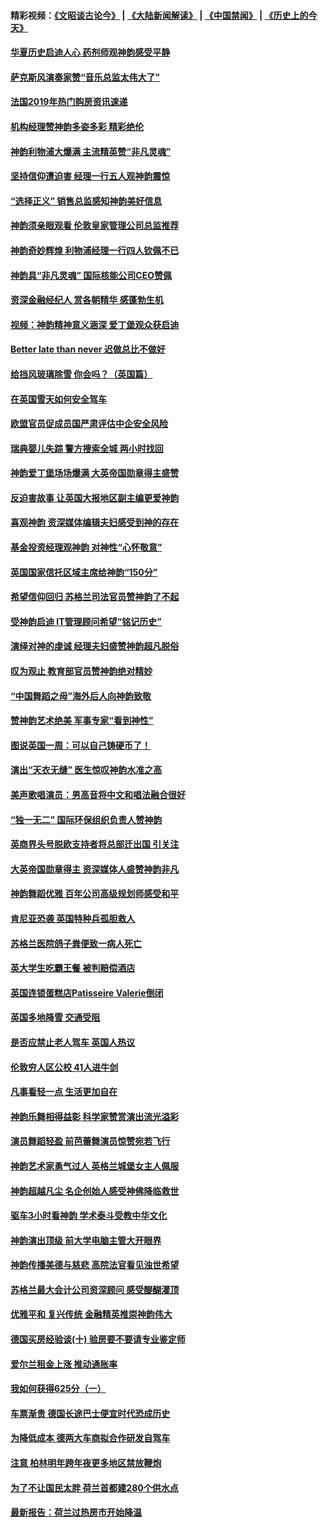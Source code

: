#### 精彩视频：[《文昭谈古论今》](https://github.com/gfw-breaker/wenzhao/blob/master/README.md?t=01282130) | [《大陆新闻解读》](https://github.com/gfw-breaker/ntdtv-comedy/blob/master/README.md?t=01282130) | [《中国禁闻》](https://github.com/gfw-breaker/ntdtv-news/blob/master/README.md?t=01282130) | [《历史上的今天》](https://github.com/gfw-breaker/today-in-history/blob/master/README.md?t=01282130) 

#### [华夏历史启迪人心 药剂师观神韵感受平静](../pages/nsc974/n11007232.md?t=01282130) 

#### [萨克斯风演奏家赞“音乐总监太伟大了”](../pages/nsc974/n11007174.md?t=01282130) 

#### [法国2019年热门购房资讯速递](../pages/nsc974/n10947033.md?t=01282130) 

#### [机构经理赞神韵多姿多彩 精彩绝伦](../pages/nsc974/n11006484.md?t=01282130) 

#### [神韵利物浦大爆满 主流精英赞“非凡灵魂”](../pages/nsc974/n11006697.md?t=01282130) 

#### [坚持信仰遭迫害 经理一行五人观神韵震惊](../pages/nsc974/n11006523.md?t=01282130) 

#### [“选择正义” 销售总监感知神韵美好信息](../pages/nsc974/n11006437.md?t=01282130) 

#### [神韵须亲眼观看 伦敦皇家管理公司总监推荐](../pages/nsc974/n11006402.md?t=01282130) 

#### [神韵奇妙辉煌 利物浦经理一行四人钦佩不已](../pages/nsc974/n11006397.md?t=01282130) 

#### [神韵具“非凡灵魂” 国际核能公司CEO赞佩](../pages/nsc974/n11006353.md?t=01282130) 

#### [资深金融经纪人 赏各朝精华 感蓬勃生机](../pages/nsc974/n11006347.md?t=01282130) 

#### [视频：神韵精神意义涵深 爱丁堡观众获启迪](../pages/nsc974/n11004622.md?t=01282130) 

#### [Better late than never 迟做总比不做好](../pages/nsc974/n11004768.md?t=01282130) 

#### [给挡风玻璃除雪 你会吗？（英国篇）](../pages/nsc974/n11004765.md?t=01282130) 

#### [在英国雪天如何安全驾车](../pages/nsc974/n11004758.md?t=01282130) 

#### [欧盟官员促成员国严肃评估中企安全风险](../pages/nsc974/n11004719.md?t=01282130) 

#### [瑞典婴儿失踪 警方搜索全城 两小时找回](../pages/nsc974/n11004065.md?t=01282130) 

#### [神韵爱丁堡场场爆满 大英帝国勋章得主盛赞](../pages/nsc974/n11003114.md?t=01282130) 

#### [反迫害故事 让英国大报地区副主编更爱神韵](../pages/nsc974/n11003184.md?t=01282130) 

#### [喜观神韵 资深媒体编辑夫妇感受到神的存在](../pages/nsc974/n11003116.md?t=01282130) 

#### [基金投资经理观神韵 对神性“心怀敬意”](../pages/nsc974/n11003069.md?t=01282130) 

#### [英国国家信托区域主席给神韵“150分”](../pages/nsc974/n11003048.md?t=01282130) 

#### [希望信仰回归 苏格兰司法官员赞神韵了不起](../pages/nsc974/n11003060.md?t=01282130) 

#### [受神韵启迪 IT管理顾问希望“铭记历史”](../pages/nsc974/n11003055.md?t=01282130) 

#### [演绎对神的虔诚 经理夫妇盛赞神韵超凡脱俗](../pages/nsc974/n11003014.md?t=01282130) 

#### [叹为观止 教育部官员赞神韵绝对精妙](../pages/nsc974/n11003000.md?t=01282130) 

#### [“中国舞蹈之母”海外后人向神韵致敬](../pages/nsc974/n11002983.md?t=01282130) 

#### [赞神韵艺术绝美 军事专家“看到神性”](../pages/nsc974/n11002960.md?t=01282130) 

#### [图说英国一周：可以自己铸硬币了！](../pages/nsc974/n11002835.md?t=01282130) 

#### [演出“天衣无缝” 医生惊叹神韵水准之高](../pages/nsc974/n11002806.md?t=01282130) 

#### [美声歌唱演员：男高音将中文和唱法融合很好](../pages/nsc974/n11002784.md?t=01282130) 

#### [“独一无二” 国际环保组织负责人赞神韵](../pages/nsc974/n11002679.md?t=01282130) 

#### [英商界头号脱欧支持者将总部迁出国 引关注](../pages/nsc974/n11002435.md?t=01282130) 

#### [大英帝国勋章得主 资深媒体人盛赞神韵非凡](../pages/nsc974/n11002544.md?t=01282130) 

#### [神韵舞蹈优雅 百年公司高级规划师感受和平](../pages/nsc974/n11002532.md?t=01282130) 

#### [肯尼亚恐袭 英国特种兵孤胆救人](../pages/nsc974/n11002522.md?t=01282130) 

#### [苏格兰医院鸽子粪便致一病人死亡](../pages/nsc974/n11002503.md?t=01282130) 

#### [英大学生吃霸王餐 被判赔偿酒店](../pages/nsc974/n11002494.md?t=01282130) 

#### [英国连锁蛋糕店Patisseire Valerie倒闭](../pages/nsc974/n11002478.md?t=01282130) 

#### [英国多地降雪 交通受阻](../pages/nsc974/n11002473.md?t=01282130) 

#### [是否应禁止老人驾车 英国人热议](../pages/nsc974/n11002456.md?t=01282130) 

#### [伦敦穷人区公校 41人进牛剑](../pages/nsc974/n11002447.md?t=01282130) 

#### [凡事看轻一点 生活更加自在](../pages/nsc974/n11001530.md?t=01282130) 

#### [神韵乐舞相得益彰 科学家赞赏演出流光溢彩](../pages/nsc974/n11000482.md?t=01282130) 

#### [演员舞蹈轻盈 前芭蕾舞演员惊赞宛若飞行](../pages/nsc974/n11000679.md?t=01282130) 

#### [神韵艺术家勇气过人 英格兰城堡女主人佩服](../pages/nsc974/n11000611.md?t=01282130) 

#### [神韵超越凡尘 名企创始人感受神佛降临救世](../pages/nsc974/n11000367.md?t=01282130) 

#### [驱车3小时看神韵 学术泰斗受教中华文化](../pages/nsc974/n11000203.md?t=01282130) 

#### [神韵演出顶级 前大学电脑主管大开眼界](../pages/nsc974/n11000267.md?t=01282130) 

#### [神韵传播美德与慈悲 高院法官看见浊世希望](../pages/nsc974/n11000186.md?t=01282130) 

#### [苏格兰最大会计公司资深顾问 感受醍醐灌顶](../pages/nsc974/n11000151.md?t=01282130) 

#### [优雅平和 复兴传统 金融精英推崇神韵伟大](../pages/nsc974/n11000074.md?t=01282130) 

#### [德国买房经验谈(十) 验房要不要请专业鉴定师](../pages/nsc974/n10998982.md?t=01282130) 

#### [爱尔兰租金上涨 推动通胀率](../pages/nsc974/n10998953.md?t=01282130) 

#### [我如何获得625分（一）](../pages/nsc974/n10998868.md?t=01282130) 

#### [车票渐贵 德国长途巴士便宜时代恐成历史](../pages/nsc974/n10996183.md?t=01282130) 

#### [为降低成本 德两大车商拟合作研发自驾车](../pages/nsc974/n10996237.md?t=01282130) 

#### [注意 柏林明年跨年夜更多地区禁放鞭炮](../pages/nsc974/n10996257.md?t=01282130) 

#### [为了不让国民太胖 荷兰首都建280个供水点](../pages/nsc974/n10996114.md?t=01282130) 

#### [最新报告：荷兰过热房市开始降温](../pages/nsc974/n10996082.md?t=01282130) 

